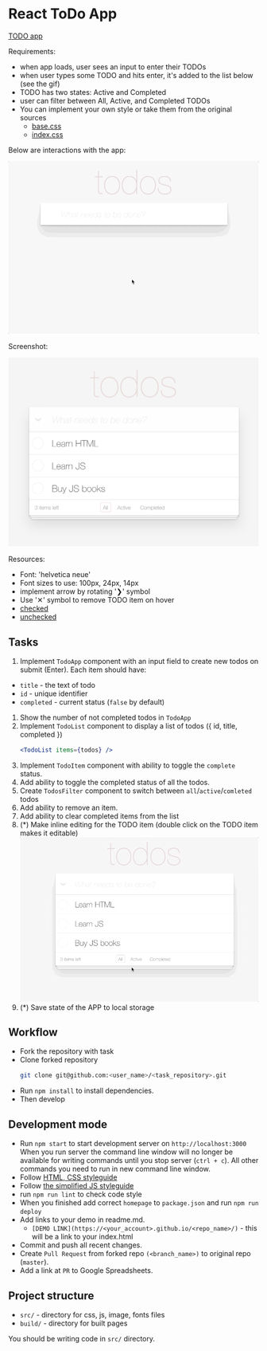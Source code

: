 # React ToDo App
[TODO app](https://ravenvol.github.io/react_todo-app/)

Requirements:
- when app loads, user sees an input to enter their TODOs
- when user types some TODO and hits enter, it's added to the list below (see the gif)
- TODO has two states: Active and Completed
- user can filter between All, Active, and Completed TODOs
- You can implement your own style or take them from the original sources
  - [base.css](http://todomvc.com/examples/vanillajs/node_modules/todomvc-common/base.css)
  - [index.css](http://todomvc.com/examples/vanillajs/node_modules/todomvc-app-css/index.css)

Below are interactions with the app:

![todoapp](./description/todoapp.gif)

Screenshot:

![screenshot](./description/todoapp.png)

Resources:
- Font: 'helvetica neue'
- Font sizes to use: 100px, 24px, 14px
- implement arrow by rotating '❯' symbol
- Use '✕' symbol to remove TODO item on hover
- [checked](./public/icons/checked.svg)
- [unchecked](./public/icons/unchecked.svg)


## Tasks
1. Implement `TodoApp` component with an input field to create new todos on submit (Enter). Each item should have:
  - `title` - the text of todo
  - `id` - unique identifier
  - `completed` - current status (`false` by default)
1. Show the number of not completed todos in `TodoApp`
1. Implement `TodoList` component to display a list of todos ({ id, title, completed })
    ```jsx harmony
    <TodoList items={todos} />
    ```
1. Implement `TodoItem` component with ability to toggle the `complete` status.
1. Add ability to toggle the completed status of all the todos.
1. Create `TodosFilter` component to switch between `all`/`active`/`comleted` todos
1. Add ability to remove an item.
1. Add ability to clear completed items from the list
1. (*) Make inline editing for the TODO item (double click on the TODO item makes it editable)
![todoedit](./description/edittodo.gif)
1. (*) Save state of the APP to local storage

## Workflow
- Fork the repository with task
- Clone forked repository
    ```bash
    git clone git@github.com:<user_name>/<task_repository>.git
    ```
- Run `npm install` to install dependencies.
- Then develop

## Development mode
- Run `npm start` to start development server on `http://localhost:3000`
    When you run server the command line window will no longer be available for
    writing commands until you stop server (`ctrl + c`). All other commands you
    need to run in new command line window.
- Follow [HTML, CSS styleguide](https://mate-academy.github.io/style-guides/htmlcss.html)
- Follow [the simplified JS styleguide](https://mate-academy.github.io/style-guides/javascript-standard-modified)
- run `npm run lint` to check code style
- When you finished add correct `homepage` to `package.json` and run `npm run deploy`
- Add links to your demo in readme.md.
  - `[DEMO LINK](https://<your_account>.github.io/<repo_name>/)` - this will be a
  link to your index.html
- Commit and push all recent changes.
- Create `Pull Request` from forked repo `(<branch_name>)` to original repo
(`master`).
- Add a link at `PR` to Google Spreadsheets.


## Project structure
- `src/` - directory for css, js, image, fonts files
- `build/` - directory for built pages

You should be writing code in `src/` directory.
